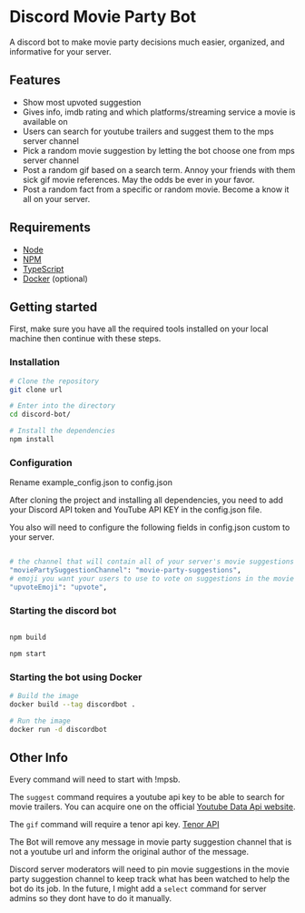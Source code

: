# Discord Movie Party Bot

A discord bot to make movie party decisions much easier, organized, and informative for your server.

## Features

- Show most upvoted suggestion
- Gives info, imdb rating and which platforms/streaming service a movie is available on
- Users can search for youtube trailers and suggest them to the mps server channel
- Pick a random movie suggestion by letting the bot choose one from mps server channel
- Post a random gif based on a search term. Annoy your friends with them sick gif movie references. May the odds be ever in your favor.
- Post a random fact from a specific or random movie. Become a know it all on your server.

## Requirements

- [Node](https://nodejs.org/en/)
- [NPM](https://www.npmjs.com/)
- [TypeScript](https://www.typescriptlang.org/)
- [Docker](https://www.docker.com/) (optional)

## Getting started

First, make sure you have all the required tools installed on your local machine then continue with these steps.

### Installation

```bash
# Clone the repository
git clone url

# Enter into the directory
cd discord-bot/

# Install the dependencies
npm install
```
### Configuration

Rename example_config.json to config.json

After cloning the project and installing all dependencies, you need to add your Discord API token and YouTube API KEY in the config.json file.


You also will need to configure the following fields in config.json custom to your server.

```bash

# the channel that will contain all of your server's movie suggestions and only suggestions.
"moviePartySuggestionChannel": "movie-party-suggestions",
# emoji you want your users to use to vote on suggestions in the movie suggestion channel
"upvoteEmoji": "upvote",
```

### Starting the discord bot

```bash

npm build

npm start
```

### Starting the bot using Docker

```bash
# Build the image
docker build --tag discordbot .

# Run the image
docker run -d discordbot
```

## Other Info

Every command will need to start with !mpsb.

The `suggest` command requires a youtube api key to be able to search for movie trailers. You can acquire one on the official [Youtube Data Api website](https://developers.google.com/youtube/v3).

The `gif` command will require a tenor api key. [Tenor API](https://tenor.com/gifapi)

The Bot will remove any message in movie party suggestion channel that is not a youtube url and inform the original author of the message.

Discord server moderators will need to pin movie suggestions in the movie party suggestion channel to keep track what has been watched to help the bot do its job. In the future, I might add a `select` command for server admins so they dont have to do it manually.